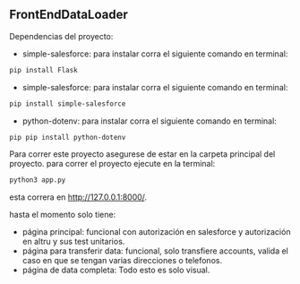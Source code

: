 ## FrontEndDataLoader
Dependencias del proyecto:
- simple-salesforce:
para instalar corra el siguiente comando en terminal:
```bash
pip install Flask
```
- simple-salesforce:
para instalar corra el siguiente comando en terminal:
```bash
pip install simple-salesforce
```

- python-dotenv:
para instalar corra el siguiente comando en terminal:
```bash
pip pip install python-dotenv
```

Para correr este proyecto asegurese de estar en la carpeta principal del proyecto.
para correr el proyecto ejecute en la terminal:

```bash
python3 app.py
```
esta correra en http://127.0.0.1:8000/.

hasta el momento solo tiene:
- página principal: funcional con autorización en salesforce y autorización en altru y sus test unitarios.
- página para transferir data: funcional, solo transfiere accounts, valida el caso en que se tengan varias direcciones o telefonos.
- página de data completa: Todo esto es solo visual.


